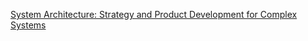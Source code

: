 [System Architecture: Strategy and Product Development for Complex Systems](https://www.amazon.com/s?k=System+Architecture&ref=nb_sb_noss)  